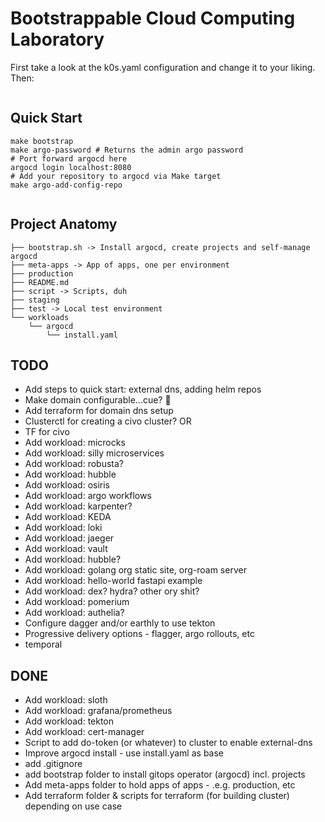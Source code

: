 # Bootstrappable Cloud Computing Laboratory

First take a look at the k0s.yaml configuration and change it to your liking.
Then:
```bash

```


## Quick Start

```
make bootstrap
make argo-password # Returns the admin argo password
# Port forward argocd here
argocd login localhost:8080
# Add your repository to argocd via Make target
make argo-add-config-repo


```

## Project Anatomy

```
├── bootstrap.sh -> Install argocd, create projects and self-manage argocd
├── meta-apps -> App of apps, one per environment
├── production
├── README.md
├── script -> Scripts, duh
├── staging
├── test -> Local test environment
└── workloads
    └── argocd
        └── install.yaml
```

## TODO
- Add steps to quick start: external dns, adding helm repos
- Make domain configurable...cue? :thinking:
- Add terraform for domain dns setup
- Clusterctl for creating a civo cluster? OR
- TF for civo
- Add workload: microcks
- Add workload: silly microservices
- Add workload: robusta?
- Add workload: hubble
- Add workload: osiris
- Add workload: argo workflows
- Add workload: karpenter?
- Add workload: KEDA
- Add workload: loki
- Add workload: jaeger
- Add workload: vault
- Add workload: hubble?
- Add workload: golang org static site, org-roam server
- Add workload: hello-world fastapi example
- Add workload: dex? hydra? other ory shit?
- Add workload: pomerium
- Add workload: authelia?
- Configure dagger and/or earthly to use tekton
- Progressive delivery options - flagger, argo rollouts, etc
- temporal

## DONE
- Add workload: sloth
- Add workload: grafana/prometheus
- Add workload: tekton
- Add workload: cert-manager
- Script to add do-token (or whatever) to cluster to enable external-dns
- Improve argocd install - use install.yaml as base
- add .gitignore
- add bootstrap folder to install gitops operator (argocd) incl. projects
- Add meta-apps folder to hold apps of apps - .e.g. production, etc
- Add terraform folder & scripts for terraform (for building cluster)
depending on use case
